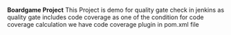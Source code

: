 **Boardgame Project**
This Project is demo for quality gate check in jenkins as quality gate includes code coverage as one of the condition
for code coverage calculation we have code coverage plugin in pom.xml file
